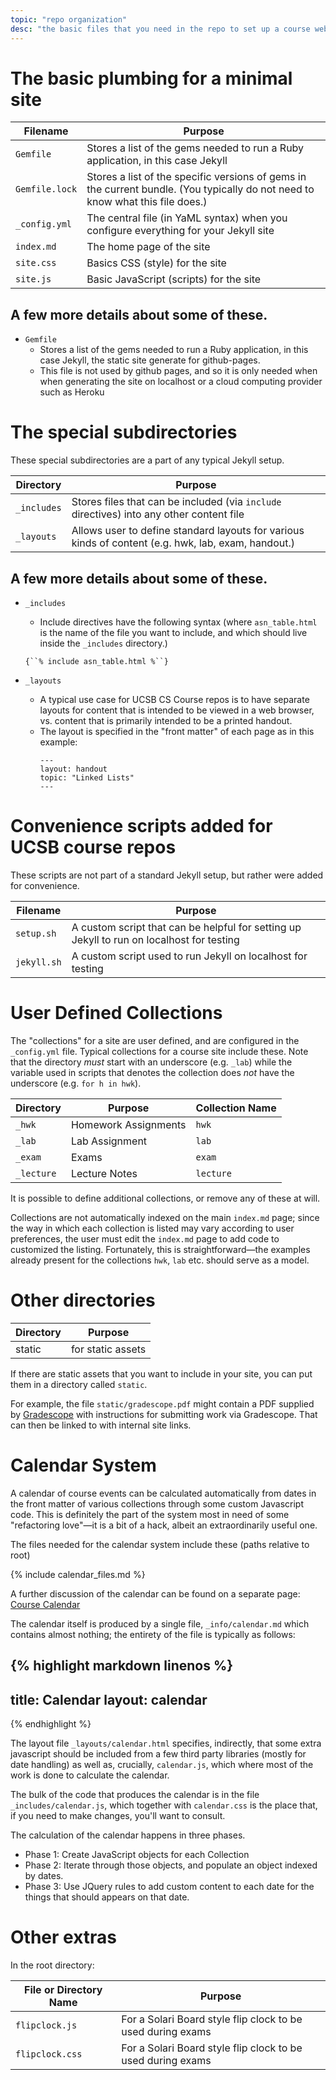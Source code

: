 ```yaml
---
topic: "repo organization"
desc: "the basic files that you need in the repo to set up a course website"
---
```


# The basic plumbing for a minimal site

| Filename | Purpose |
|-----------|---------|
| `Gemfile` | Stores a list of the gems needed to run a Ruby application, in this case Jekyll |
| `Gemfile.lock` | Stores a list of the specific versions of gems in the current bundle.  (You typically do not need to know what this file does.)|
| `_config.yml` | The central file (in YaML syntax) when you configure everything for your Jekyll site |
| `index.md` | The home page of the site |
| `site.css` | Basics CSS (style) for the site |
| `site.js` | Basic JavaScript (scripts) for the site |

## A few more details about some of these.

* `Gemfile`
    * Stores a list of the gems needed to run a Ruby application, in this case Jekyll, 
      the static site generate for github-pages.  
    * This file is not used by github pages, and so it is only needed 
       when when generating the site on localhost 
       or a cloud computing provider such as Heroku


# The special subdirectories 

These special subdirectories are a part of any typical Jekyll setup. 

| Directory | Purpose |
|-----------|---------|
| `_includes` | Stores files that can be included (via `include` directives) into any other content file |
| `_layouts` | Allows user to define standard layouts for various kinds of content (e.g. hwk, lab, exam, handout.) |


## A few more details about some of these.

* `_includes`
    * Include directives have the following syntax (where `asn_table.html`
       is the name of the file you want to include, and which should live
       inside the `_includes` directory.)
    
    `{``% include asn_table.html %``}`
* `_layouts`
    * A typical use case for UCSB CS Course repos is to have separate layouts for content that 
       is intended to be viewed in a web browser, vs. content that is primarily intended to be 
       a printed handout. 
    * The layout is specified in the "front matter" of each page as in this example:
       ```
       ---
       layout: handout
       topic: "Linked Lists"
       ---
       ```
       
# Convenience scripts added for UCSB course repos

These scripts are not part of a standard Jekyll setup, but rather were added for convenience.

| Filename | Purpose |
|-----------|---------|
| `setup.sh` | A custom script that can be helpful for setting up Jekyll to run on localhost for testing |
| `jekyll.sh` | A custom script used to run Jekyll on localhost for testing |

# User Defined Collections

The "collections" for a site are user defined, and are configured in the `_config.yml` file.    Typical collections for a course site include these.  Note that the directory *must* start with an underscore (e.g. `_lab`) while the variable used in scripts that denotes the collection does *not* have the underscore (e.g. `for h in hwk`).

| Directory | Purpose | Collection Name  |
|-----------|---------|------------------|
| `_hwk`  | Homework Assignments | `hwk` |
| `_lab`  | Lab Assignment | `lab` |
| `_exam` | Exams | `exam` |
| `_lecture` | Lecture Notes | `lecture` |

It is possible to define additional collections, or remove any of these at will.   

Collections are not automatically indexed on the main `index.md` page; since the way in which each collection is listed may vary according to user preferences, the user must edit the `index.md` page to add code to customized the listing. Fortunately, this is straightforward&mdash;the examples already present for the collections `hwk`, `lab` etc. should serve
as a model.

# Other directories


| Directory | Purpose |
|-----------|---------|
| static    | for static assets |

If there are static assets that you want to include in your site, you can put them in a directory called `static`.

For example, the file `static/gradescope.pdf` might contain a PDF supplied by [Gradescope](https://gradescope.com) with instructions for submitting work via Gradescope.  That can then be linked to with internal site links.

# Calendar System

A calendar of course events can be calculated automatically from dates in the front matter of various collections
through some custom Javascript code.    This is definitely the part of the system most in need of some "refactoring love"&mdash;it is a bit of a hack, albeit an extraordinarily useful one.

The files needed for the calendar system include these (paths relative to root)

{% include calendar_files.md %}


A further discussion of the calendar can be found on a separate page: [Course Calendar](/topics/course_calendar/)

The calendar itself is produced by a single file, `_info/calendar.md` which contains almost nothing; the entirety of the file is typically as follows:

{% highlight markdown linenos %}
---
title: Calendar
layout: calendar
---

<div id='calendar' class='calendar'></div>

{% endhighlight %}



The layout file `_layouts/calendar.html` specifies, indirectly, that some extra javascript should be included from a few third party libraries (mostly for date handling) as well as, crucially, `calendar.js`, which where most of the work is done to calculate the calendar.

The bulk of the code that produces the calendar is in the file `_includes/calendar.js`, which together with `calendar.css` is the place that, if you need to make changes, you'll want to consult.

The calculation of the calendar happens in three phases.   

* Phase 1: Create JavaScript objects for each Collection
* Phase 2: Iterate through those objects, and populate an object indexed by dates.
* Phase 3: Use JQuery rules to add custom content to each date for the things that should appears on that date.


# Other extras

In the root directory:

| File or Directory Name | Purpose |
|------------------------|----------|
| `flipclock.js` | For a Solari Board style flip clock to be used during exams |
| `flipclock.css` | For a Solari Board style flip clock to be used during exams |
